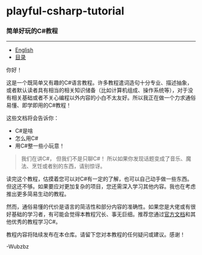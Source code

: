 # playful-csharp-tutorial
### 简单好玩的C#教程
<hr>

- [English](/README.md) 
- [目录](/zh-Contents.md)

你好！

这是一个既简单又有趣的C#语言教程。许多教程遣词造句十分专业、描述抽象，或者默认读者具有相当的相关知识储备（比如计算机组成、操作系统等），对于没有相关基础或者不关心编程以外内容的小白不太友好。所以我正在做一个力求通俗易懂、即学即用的C#教程！

这些文档将会告诉你：

+ C#是啥
+ 怎么用C#
+ 用C#整一些小玩意！

> 我们在讲C#， 但我们不是只聊C#！ 所以如果你发现话题变成了音乐、魔法、烹饪或者别的东西，请别惊讶。

读完这个教程，估摸着您可以对C#有一定的了解，也可以自己动手做一些东西。但这还不够。如果要应对更加复杂的项目，您还需深入学习其他内容。我也在考虑推出更多简易生动的教程。

然而，通俗易懂的代价是语言的简洁性和部分内容的准确性。如果您是大佬或有很好基础的学习者，有可能会觉得本教程冗长、事无巨细。推荐您通过[官方文档](https://learn.microsoft.com/en-us/dotnet/csharp/)和其他优秀的教程学习C#。

教程内容将陆续发布在本仓库。请留下您对本教程的任何疑问或建议。感谢！

-Wubzbz
